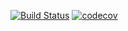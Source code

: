 [![Build Status](https://www.travis-ci.com/zCRUSADERz/Customer-service.svg?branch=master)](https://www.travis-ci.com/github/zCRUSADERz/Customer-service)
[![codecov](https://codecov.io/gh/zCRUSADERz/Customer-service/branch/master/graph/badge.svg)](https://codecov.io/gh/zCRUSADERz/Customer-service)
